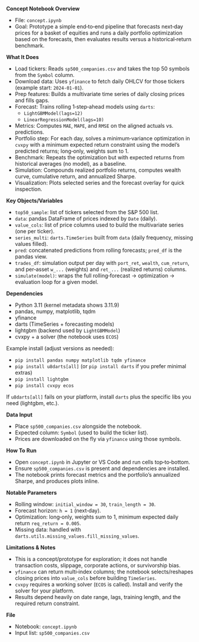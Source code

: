 **Concept Notebook Overview**

- File: `concept.ipynb`
- Goal: Prototype a simple end‑to‑end pipeline that forecasts next‑day prices for a basket of equities and runs a daily portfolio optimization based on the forecasts, then evaluates results versus a historical‑return benchmark.

**What It Does**

- Load tickers: Reads `sp500_companies.csv` and takes the top 50 symbols from the `Symbol` column.
- Download data: Uses `yfinance` to fetch daily OHLCV for those tickers (example start: `2024‑01‑01`).
- Prep features: Builds a multivariate time series of daily closing prices and fills gaps.
- Forecast: Trains rolling 1‑step‑ahead models using `darts`:
  - `LightGBMModel(lags=12)`
  - `LinearRegressionModel(lags=10)`
- Metrics: Computes `MAE`, `MAPE`, and `RMSE` on the aligned actuals vs. predictions.
- Portfolio step: For each day, solves a minimum‑variance optimization in `cvxpy` with a minimum expected return constraint using the model’s predicted returns; long‑only, weights sum to 1.
- Benchmark: Repeats the optimization but with expected returns from historical averages (no model), as a baseline.
- Simulation: Compounds realized portfolio returns, computes wealth curve, cumulative return, and annualized Sharpe.
- Visualization: Plots selected series and the forecast overlay for quick inspection.

**Key Objects/Variables**

- `top50_sample`: list of tickers selected from the S&P 500 list.
- `data`: pandas DataFrame of prices indexed by `Date` (daily).
- `value_cols`: list of price columns used to build the multivariate series (one per ticker).
- `series_multi`: `darts.TimeSeries` built from `data` (daily frequency, missing values filled).
- `pred`: concatenated predictions from rolling forecasts; `pred_df` is the pandas view.
- `trades_df`: simulation output per day with `port_ret`, `wealth`, `cum_return`, and per‑asset `w_...` (weights) and `ret_...` (realized returns) columns.
- `simulate(model)`: wraps the full rolling‑forecast → optimization → evaluation loop for a given model.

**Dependencies**

- Python 3.11 (kernel metadata shows 3.11.9)
- pandas, numpy, matplotlib, tqdm
- yfinance
- darts (TimeSeries + forecasting models)
- lightgbm (backend used by `LightGBMModel`)
- cvxpy + a solver (the notebook uses `ECOS`)

Example install (adjust versions as needed):

- `pip install pandas numpy matplotlib tqdm yfinance` 
- `pip install u8darts[all]`  (or `pip install darts` if you prefer minimal extras)
- `pip install lightgbm`
- `pip install cvxpy ecos`

If `u8darts[all]` fails on your platform, install `darts` plus the specific libs you need (lightgbm, etc.).

**Data Input**

- Place `sp500_companies.csv` alongside the notebook.
- Expected column: `Symbol` (used to build the ticker list).
- Prices are downloaded on the fly via `yfinance` using those symbols.

**How To Run**

- Open `concept.ipynb` in Jupyter or VS Code and run cells top‑to‑bottom.
- Ensure `sp500_companies.csv` is present and dependencies are installed.
- The notebook prints forecast metrics and the portfolio’s annualized Sharpe, and produces plots inline.

**Notable Parameters**

- Rolling window: `initial_window = 30`, `train_length = 30`.
- Forecast horizon: `h = 1` (next‑day).
- Optimization: long‑only, weights sum to 1, minimum expected daily return `req_return = 0.005`.
- Missing data: handled with `darts.utils.missing_values.fill_missing_values`.

**Limitations & Notes**

- This is a concept/prototype for exploration; it does not handle transaction costs, slippage, corporate actions, or survivorship bias.
- `yfinance` can return multi‑index columns; the notebook selects/reshapes closing prices into `value_cols` before building `TimeSeries`.
- `cvxpy` requires a working solver (`ECOS` is called). Install and verify the solver for your platform.
- Results depend heavily on date range, lags, training length, and the required return constraint.

**File**

- Notebook: `concept.ipynb`
- Input list: `sp500_companies.csv`

